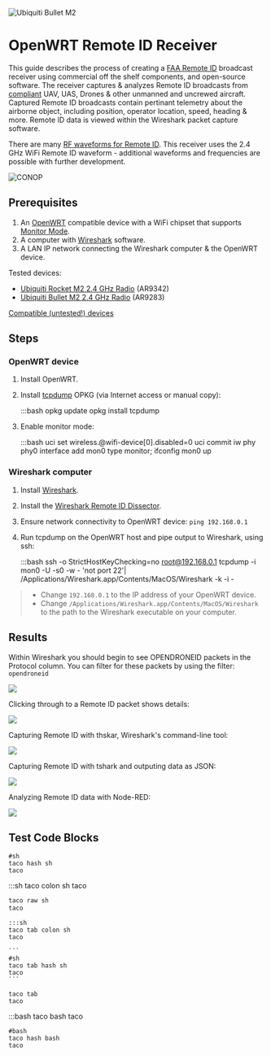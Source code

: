 ![Ubiquiti Bullet M2](img/remoteid/bullet.jpg)

# OpenWRT Remote ID Receiver

This guide describes the process of creating a [FAA Remote ID](https://www.faa.gov/uas/getting_started/remote_id) broadcast receiver using commercial off the shelf components, and open-source software. The receiver captures & analyzes Remote ID broadcasts from [compliant](https://uasdoc.faa.gov/listDocs) UAV, UAS, Drones & other unmanned and uncrewed aircraft. Captured Remote ID broadcasts contain pertinant telemetry about the airborne object, including position, operator location, speed, heading & more. Remote ID data is viewed within the Wireshark packet capture software.

There are many [RF waveforms for Remote ID](https://drone-remote-id.com/). This receiver uses the 2.4 GHz WiFi Remote ID waveform - additional waveforms and frequencies are possible with further development.

![CONOP](img/remoteid/wand_conop.png)

## Prerequisites

1. An [OpenWRT](https://openwrt.org/) compatible device with a WiFi chipset that supports [Monitor Mode](https://wiki.wireshark.org/CaptureSetup/WLAN).
2. A computer with [Wireshark](https://www.wireshark.org/) software.
3. A LAN IP network connecting the Wireshark computer & the OpenWRT device.

Tested devices:
* [Ubiquiti Rocket M2 2.4 GHz Radio](https://amzn.to/3u01S3S) (AR9342)
* [Ubiquiti Bullet M2 2.4 GHz Radio](https://amzn.to/4aWZrzT) (AR9283)

[Compatible (untested!) devices](https://deviwiki.com/wiki/List_of_Wireless_Adapters_That_Support_Monitor_Mode_and_Packet_Injection)

## Steps

### OpenWRT device

1. Install OpenWRT.
2. Install [tcpdump](https://openwrt.org/docs/guide-user/firewall/misc/tcpdump_wireshark) OPKG (via Internet access or manual copy):

    :::bash
    opkg update
    opkg install tcpdump

3. Enable monitor mode:
    
    :::bash
    uci set wireless.@wifi-device[0].disabled=0
    uci commit
    iw phy phy0 interface add mon0 type monitor;
    ifconfig mon0 up
    
### Wireshark computer

1. Install [Wireshark](https://www.wireshark.org/).
2. Install the [Wireshark Remote ID Dissector](https://github.com/opendroneid/wireshark-dissector).
2. Ensure network connectivity to OpenWRT device: `ping 192.168.0.1`
3. Run tcpdump on the OpenWRT host and pipe output to Wireshark, using ssh:

    :::bash
    ssh -o StrictHostKeyChecking=no root@192.168.0.1 tcpdump -i mon0 -U -s0 -w - 'not port 22'|\
    /Applications/Wireshark.app/Contents/MacOS/Wireshark -k -i -

> * Change `192.168.0.1` to the IP address of your OpenWRT device.
> * Change  `/Applications/Wireshark.app/Contents/MacOS/Wireshark` to the path to the Wireshark executable on your computer.

## Results

Within Wireshark you should begin to see OPENDRONEID packets in the Protocol column. You can filter for these packets by using the filter: `opendroneid`

![](img/remoteid/wireshark1.png)

Clicking through to a Remote ID packet shows details:

![](img/remoteid/wireshark_details.png)

Capturing Remote ID with thskar, Wireshark's command-line tool:

![](img/remoteid/tshark.png)

Capturing Remote ID with tshark and outputing data as JSON:

![](img/remoteid/tshark_json.png)

Analyzing Remote ID data with Node-RED:

![](img/remoteid/node-red.png)


## Test Code Blocks

```
#sh
taco hash sh
taco
```

:::sh
taco colon sh
taco 

```sh
taco raw sh
taco
```

    :::sh
    taco tab colon sh
    taco

    ```
    #sh
    taco tab hash sh
    taco
    ```

    taco tab
    taco

:::bash
taco bash
taco

```
#bash
taco hash bash
taco
```